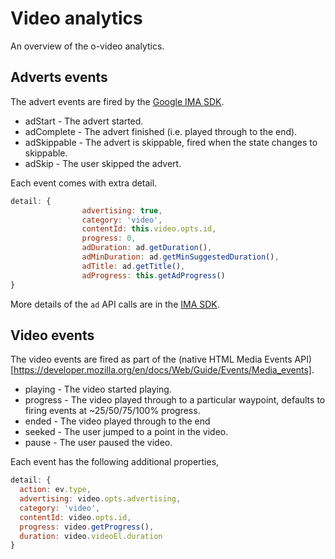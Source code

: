 # Video analytics

An overview of the o-video analytics.

## Adverts events

The advert events are fired by the [Google IMA SDK](https://developers.google.com/interactive-media-ads/docs/sdks/html5/v3/apis#ima.AdEvent.Type).

- adStart - The advert started.
- adComplete - The advert finished (i.e. played through to the end).
- adSkippable - The advert is skippable, fired when the state changes to skippable.
- adSkip - The user skipped the advert.

Each event comes with extra detail.

```js
detail: {
				advertising: true,
				category: 'video',
				contentId: this.video.opts.id,
				progress: 0,
				adDuration: ad.getDuration(),
				adMinDuration: ad.getMinSuggestedDuration(),
				adTitle: ad.getTitle(),
				adProgress: this.getAdProgress()
}
```

More details of the `ad` API calls are in the [IMA SDK](https://developers.google.com/interactive-media-ads/docs/sdks/html5/v3/apis).

## Video events

The video events are fired as part of the (native HTML Media Events API)[https://developer.mozilla.org/en/docs/Web/Guide/Events/Media_events].

- playing - The video started playing.
- progress - The video played through to a particular waypoint, defaults to firing events at ~25/50/75/100% progress.
- ended - The video played through to the end
- seeked - The user jumped to a point in the video.
- pause - The user paused the video.

Each event has the following additional properties,

```js
detail: {
  action: ev.type,
  advertising: video.opts.advertising,
  category: 'video',
  contentId: video.opts.id,
  progress: video.getProgress(),
  duration: video.videoEl.duration
}
```
